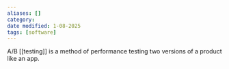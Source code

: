 ```yaml
---
aliases: []
category:
date modified: 1-08-2025
tags: [software]
---
```

A/B [[testing]] is a method of performance testing two versions of a product like an app.